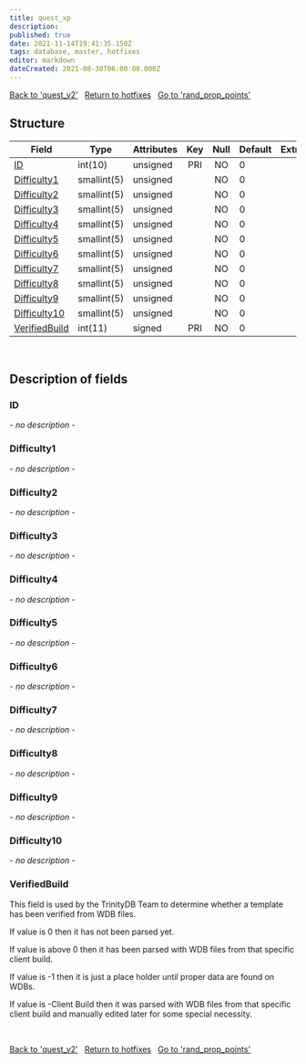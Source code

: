 ```yaml
---
title: quest_xp
description: 
published: true
date: 2021-11-14T19:41:35.150Z
tags: database, master, hotfixes
editor: markdown
dateCreated: 2021-08-30T06:00:00.000Z
---
```


<a href="https://dev.trinitycore.info/en/database/master/hotfixes/quest_v2" class="mt-5 v-btn v-btn--depressed v-btn--flat v-btn--outlined theme--light v-size--default darkblue--text text--lighten-3"><span class="v-btn__content"><i aria-hidden="true" class="v-icon notranslate v-icon--left mdi mdi-arrow-left theme--light"></i><span>Back to 'quest_v2'</span></span></a>&nbsp;&nbsp;&nbsp;<a href="https://dev.trinitycore.info/en/database/master/hotfixes/home" class="mt-5 v-btn v-btn--depressed v-btn--flat v-btn--outlined theme--light v-size--default darkblue--text text--lighten-3"><span class="v-btn__content"><i aria-hidden="true" class="v-icon notranslate v-icon--left mdi mdi-home-outline theme--light"></i><span>Return to hotfixes</span></span></a>&nbsp;&nbsp;&nbsp;<a href="https://dev.trinitycore.info/en/database/master/hotfixes/rand_prop_points" class="mt-5 v-btn v-btn--depressed v-btn--flat v-btn--outlined theme--light v-size--default darkblue--text text--lighten-3"><span class="v-btn__content"><span>Go to 'rand_prop_points'</span><i aria-hidden="true" class="v-icon notranslate v-icon--right mdi mdi-arrow-right theme--light"></i></span></a>

## Structure

| Field | Type | Attributes | Key | Null | Default | Extra | Comment |
| --- | --- | --- | :---: | :---: | --- | --- | --- |
| [ID](#id) | int(10) | unsigned | PRI | NO | 0 |  |  |
| [Difficulty1](#difficulty1) | smallint(5) | unsigned |  | NO | 0 |  |  |
| [Difficulty2](#difficulty2) | smallint(5) | unsigned |  | NO | 0 |  |  |
| [Difficulty3](#difficulty3) | smallint(5) | unsigned |  | NO | 0 |  |  |
| [Difficulty4](#difficulty4) | smallint(5) | unsigned |  | NO | 0 |  |  |
| [Difficulty5](#difficulty5) | smallint(5) | unsigned |  | NO | 0 |  |  |
| [Difficulty6](#difficulty6) | smallint(5) | unsigned |  | NO | 0 |  |  |
| [Difficulty7](#difficulty7) | smallint(5) | unsigned |  | NO | 0 |  |  |
| [Difficulty8](#difficulty8) | smallint(5) | unsigned |  | NO | 0 |  |  |
| [Difficulty9](#difficulty9) | smallint(5) | unsigned |  | NO | 0 |  |  |
| [Difficulty10](#difficulty10) | smallint(5) | unsigned |  | NO | 0 |  |  |
| [VerifiedBuild](#verifiedbuild) | int(11) | signed | PRI | NO | 0 |  |  |
&nbsp;
## Description of fields

### ID
*- no description -*
&nbsp;

### Difficulty1
*- no description -*
&nbsp;

### Difficulty2
*- no description -*
&nbsp;

### Difficulty3
*- no description -*
&nbsp;

### Difficulty4
*- no description -*
&nbsp;

### Difficulty5
*- no description -*
&nbsp;

### Difficulty6
*- no description -*
&nbsp;

### Difficulty7
*- no description -*
&nbsp;

### Difficulty8
*- no description -*
&nbsp;

### Difficulty9
*- no description -*
&nbsp;

### Difficulty10
*- no description -*
&nbsp;

### VerifiedBuild
This field is used by the TrinityDB Team to determine whether a template has been verified from WDB files.

If value is 0 then it has not been parsed yet.

If value is above 0 then it has been parsed with WDB files from that specific client build.

If value is -1 then it is just a place holder until proper data are found on WDBs.

If value is -Client Build then it was parsed with WDB files from that specific client build and manually edited later for some special necessity.

&nbsp;

<a href="https://dev.trinitycore.info/en/database/master/hotfixes/quest_v2" class="mt-5 v-btn v-btn--depressed v-btn--flat v-btn--outlined theme--light v-size--default darkblue--text text--lighten-3"><span class="v-btn__content"><i aria-hidden="true" class="v-icon notranslate v-icon--left mdi mdi-arrow-left theme--light"></i><span>Back to 'quest_v2'</span></span></a>&nbsp;&nbsp;&nbsp;<a href="https://dev.trinitycore.info/en/database/master/hotfixes/home" class="mt-5 v-btn v-btn--depressed v-btn--flat v-btn--outlined theme--light v-size--default darkblue--text text--lighten-3"><span class="v-btn__content"><i aria-hidden="true" class="v-icon notranslate v-icon--left mdi mdi-home-outline theme--light"></i><span>Return to hotfixes</span></span></a>&nbsp;&nbsp;&nbsp;<a href="https://dev.trinitycore.info/en/database/master/hotfixes/rand_prop_points" class="mt-5 v-btn v-btn--depressed v-btn--flat v-btn--outlined theme--light v-size--default darkblue--text text--lighten-3"><span class="v-btn__content"><span>Go to 'rand_prop_points'</span><i aria-hidden="true" class="v-icon notranslate v-icon--right mdi mdi-arrow-right theme--light"></i></span></a>

